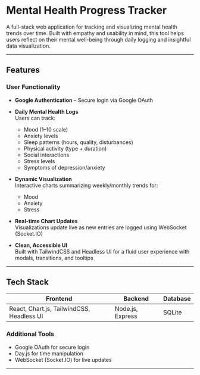 # Mental Health Progress Tracker

A full-stack web application for tracking and visualizing mental health trends over time. Built with empathy and usability in mind, this tool helps users reflect on their mental well-being through daily logging and insightful data visualization.

---

## Features

### User Functionality
- **Google Authentication** – Secure login via Google OAuth
- **Daily Mental Health Logs**  
  Users can track:
  - Mood (1–10 scale)
  - Anxiety levels
  - Sleep patterns (hours, quality, disturbances)
  - Physical activity (type + duration)
  - Social interactions
  - Stress levels
  - Symptoms of depression/anxiety

- **Dynamic Visualization**  
  Interactive charts summarizing weekly/monthly trends for:
  - Mood
  - Anxiety
  - Stress

- **Real-time Chart Updates**  
  Visualizations update live as new entries are logged using WebSocket (Socket.IO)

- **Clean, Accessible UI**  
  Built with TailwindCSS and Headless UI for a fluid user experience with modals, transitions, and tooltips

---

## Tech Stack

| Frontend | Backend | Database |
|---------|---------|----------|
| React, Chart.js, TailwindCSS, Headless UI | Node.js, Express | SQLite |

### Additional Tools
- Google OAuth for secure login
- Day.js for time manipulation
- WebSocket (Socket.IO) for live updates

---